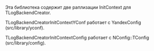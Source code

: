 Эта библиотека содержит две раплизации InitContext для TLogBackendCreator.

TLogBackendCreatorInitContextYConf работает с YandexConfig (src/library/yconf).

TLogBackendCreatorInitContextConfig работает с NConfig::TConfig (src/library/config).
